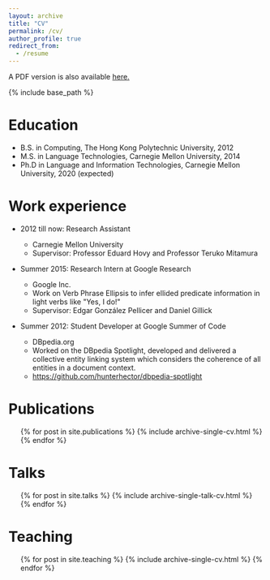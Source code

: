 ```yaml
---
layout: archive
title: "CV"
permalink: /cv/
author_profile: true
redirect_from:
  - /resume
---
```


A PDF version is also available <u><a href="https://hunterhector.github.io/files/resume_en.pdf">here</a>.</u>

{% include base_path %}

Education
======
* B.S. in Computing, The Hong Kong Polytechnic University, 2012
* M.S. in Language Technologies, Carnegie Mellon University, 2014
* Ph.D in Language and Information Technologies, Carnegie Mellon University, 2020 (expected)

Work experience
======
* 2012 till now: Research Assistant
  * Carnegie Mellon University
  * Supervisor: Professor Eduard Hovy and Professor Teruko Mitamura

* Summer 2015: Research Intern at Google Research
  * Google Inc.
  * Work on Verb Phrase Ellipsis to infer ellided predicate information in light verbs like "Yes, I do!" 
  * Supervisor: Edgar González Pellicer and Daniel Gillick
  
* Summer 2012: Student Developer at Google Summer of Code
  * DBpedia.org
  * Worked on the DBpedia Spotlight, developed and delivered a collective entity linking system which considers the coherence of all entities in a document context.
  * https://github.com/hunterhector/dbpedia-spotlight

Publications
======
  <ul>{% for post in site.publications %}
    {% include archive-single-cv.html %}
  {% endfor %}</ul>
  
Talks
======
  <ul>{% for post in site.talks %}
    {% include archive-single-talk-cv.html %}
  {% endfor %}</ul>
  
Teaching
======
  <ul>{% for post in site.teaching %}
    {% include archive-single-cv.html %}
  {% endfor %}</ul>
  
